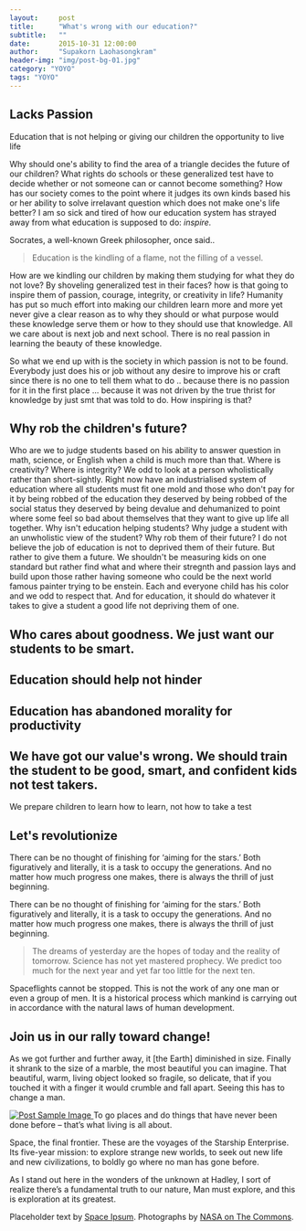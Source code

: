 ```yaml
---
layout:     post
title:      "What's wrong with our education?"
subtitle:   ""
date:       2015-10-31 12:00:00
author:     "Supakorn Laohasongkram"
header-img: "img/post-bg-01.jpg"
category: "YOYO"
tags: "YOYO"
---
```


<h2 class="section-heading">Lacks Passion</h2>

<p>
	Education that is not helping or giving our children the opportunity to live life 
</p>

<p>Why should one's ability to find the area of a triangle decides the future of our children? What rights do schools or these generalized test have to decide whether or not someone can or cannot become something? How has our society comes to the point where it judges its own kinds based his or her ability to solve irrelavant question which does not make one's life better? I am so sick and tired of how our education system has strayed away from what education is supposed to do: <i>inspire.</i></p>

<p>Socrates, a well-known Greek philosopher, once said..</p>
<blockquote>Education is the kindling of a flame, not the filling of a vessel.</blockquote>

<p>How are we kindling our children by making them studying for what they do not love? By shoveling generalized test in their faces? how is that going to inspire them of passion, courage, integrity, or creativity in life? Humanity has put so much effort into making our children learn more and more yet never give a clear reason as to why they should or what purpose would these knowledge serve them or how to they should use that knowledge. All we care about is next job and next school. There is no real passion in learning the beauty of these knowledge. </p>

<p>
	So what we end up with is the society in which passion is not to be found. Everybody just does his or job without any desire to improve his or craft since there is no one to tell them what to do .. because there is no passion for it in the first place ... because it was not driven by the true thrist for knowledge by just smt that was told to do. How inspiring is that?
</p>

<h2 class="section-heading">Why rob the children's future?</h2>
<p>Who are we to judge students based on his ability to answer question in math, science, or English when a child is much more than that. Where is creativity? Where is integrity? We odd to look at a person wholistically rather than short-sightly. Right now have an industrialised system of education where all students must fit one mold and those who don't pay for it by being robbed of the education they deserved by being robbed of the social status they deserved by being devalue and dehumanized to point where some feel so bad about themselves that they want to give up life all together. Why isn't education helping students? Why judge a student with an unwholistic view of the student? Why rob them of their future? I do not believe the job of education is not to deprived them of their future. But rather to give them a future. We shouldn't be measuring kids on one standard but rather find what and where their stregnth and passion lays and build upon those rather having someone who could be the next world famous painter trying to be enstein. Each and everyone child has his color and we odd to respect that. And for education, it should do whatever it takes to give a student a good life not depriving them of one.</p>

<h2 class="section-heading">Who cares about goodness. We just want our students to be smart.</h2>

<h2 class="section-heading">Education should help not hinder</h2>

<h2 class="section-heading">Education has abandoned morality for productivity</h2>


<h2 class="section-heading">We have got our value's wrong. We should train the student to be good, smart, and confident kids not test takers.</h2>

<p>We prepare children to learn how to learn, not how to take a test</p>


<h2 class="section-heading">Let's revolutionize</h2>

<p>There can be no thought of finishing for ‘aiming for the stars.’ Both figuratively and literally, it is a task to occupy the generations. And no matter how much progress one makes, there is always the thrill of just beginning.</p>

<p>There can be no thought of finishing for ‘aiming for the stars.’ Both figuratively and literally, it is a task to occupy the generations. And no matter how much progress one makes, there is always the thrill of just beginning.</p>

<blockquote>The dreams of yesterday are the hopes of today and the reality of tomorrow. Science has not yet mastered prophecy. We predict too much for the next year and yet far too little for the next ten.</blockquote>

<p>Spaceflights cannot be stopped. This is not the work of any one man or even a group of men. It is a historical process which mankind is carrying out in accordance with the natural laws of human development.</p>

<h2 class="section-heading">Join us in our rally toward change!</h2>

<p>As we got further and further away, it [the Earth] diminished in size. Finally it shrank to the size of a marble, the most beautiful you can imagine. That beautiful, warm, living object looked so fragile, so delicate, that if you touched it with a finger it would crumble and fall apart. Seeing this has to change a man.</p>

<a href="#">
    <img src="{{ site.baseurl }}/img/post-sample-image.jpg" alt="Post Sample Image">
</a>
<span class="caption text-muted">To go places and do things that have never been done before – that’s what living is all about.</span>

<p>Space, the final frontier. These are the voyages of the Starship Enterprise. Its five-year mission: to explore strange new worlds, to seek out new life and new civilizations, to boldly go where no man has gone before.</p>

<p>As I stand out here in the wonders of the unknown at Hadley, I sort of realize there’s a fundamental truth to our nature, Man must explore, and this is exploration at its greatest.</p>

<p>Placeholder text by <a href="http://spaceipsum.com/">Space Ipsum</a>. Photographs by <a href="https://www.flickr.com/photos/nasacommons/">NASA on The Commons</a>.</p>
